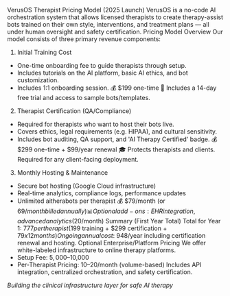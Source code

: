 VerusOS Therapist Pricing Model (2025 Launch)
VerusOS is a no-code AI orchestration system that allows licensed therapists to create therapy-assist bots trained on their own style, interventions, and treatment plans — all under human oversight and safety certification.
Pricing Model Overview
Our model consists of three primary revenue components:
1. Initial Training Cost
- One-time onboarding fee to guide therapists through setup.
- Includes tutorials on the AI platform, basic AI ethics, and bot customization.
- Includes 1:1 onboarding session.
💰 $199 one-time
🎁 Includes a 14-day free trial and access to sample bots/templates.
2. Therapist Certification (QA/Compliance)
- Required for therapists who want to host their bots live.
- Covers ethics, legal requirements (e.g. HIPAA), and cultural sensitivity.
- Includes bot auditing, QA support, and 'AI Therapy Certified' badge.
💰 $299 one-time + $99/year renewal
🎓 Protects therapists and clients. Required for any client-facing deployment.
3. Monthly Hosting & Maintenance
- Secure bot hosting (Google Cloud infrastructure)
- Real-time analytics, compliance logs, performance updates
- Unlimited aitherabots per therapist
💰 $79/month (or $69/month billed annually)
📊 Optional add-ons: EHR integration, advanced analytics ($20/month)
Summary (First Year Total)
Total for Year 1: $777 per therapist
($199 training + $299 certification + $79 x 12 months)
Ongoing annual cost: ~$948/year including certification renewal and hosting.
Optional Enterprise/Platform Pricing
We offer white-labeled infrastructure to online therapy platforms.
- Setup Fee: $5,000–$10,000
- Per-Therapist Pricing: $10–$20/month (volume-based)
Includes API integration, centralized orchestration, and safety certification.


*Building the clinical infrastructure layer for safe AI therapy*
